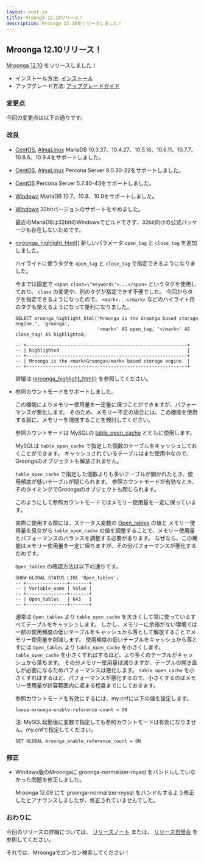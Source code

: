 ```yaml
---
layout: post.ja
title: Mroonga 12.10リリース！
description: Mroonga 12.10をリリースしました！
---
```


## Mroonga 12.10リリース！

[Mroonga 12.10](/ja/docs/news.html#release-12-10) をリリースしました！

* インストール方法: [インストール](/ja/docs/install.html)
* アップグレード方法: [アップグレードガイド](/ja/docs/upgrade.html)

### 変更点

今回の変更点は以下の通りです。

### 改良

* [CentOS](/ja/docs/install/centos.html), [AlmaLinux](/ja/docs/install/almalinux.html) MariaDB 10.3.37、10.4.27、10.5.18、10.6.11、10.7.7、10.8.6、10.9.4をサポートしました。

* [CentOS](/ja/docs/install/centos.html), [AlmaLinux](/ja/docs/install/almalinux.html) Percona Server 8.0.30-22をサポートしました。

* [CentOS](/ja/docs/install/centos.html) Percona Server 5.7.40-43をサポートしました。

* [Windows](/ja/docs/install/windows.html) MariaDB 10.7、10.8、10.9をサポートしました。

* [Windows](/ja/docs/install/windows.html) 32bitバージョンのサポートをやめました。

  最近のMariaDBは32bitのWindowsでビルドできず、32bit向けの公式パッケージも存在しないためです。

* [mroonga_highlight_html()](/ja/docs/reference/udf/mroonga_highlight_html.html) 新しいパラメータ `open_tag` と `close_tag` を追加しました。

  ハイライトに使うタグを `open_tag` と `close_tag` で指定できるようになりました。

  今までは固定で `<span class=\"keyword\">...</span>` というタグを使用しており、 `class` の変更や、別のタグが指定できず不便でした。
  今回からタグを指定できるようになったので、 `<mark>...</mark>` などのハイライト用のタグも使えるようになって便利になりました。

  ```
  SELECT mroonga_highlight_html('Mroonga is the Groonga based storage engine.', 'groonga',
                                '<mark>' AS open_tag, '</mark>' AS close_tag) AS highlighted;

  -- +-----------------------------------------------------------+
  -- | highlighted                                               |
  -- +-----------------------------------------------------------+
  -- | Mroonga is the <mark>Groonga</mark> based storage engine. |
  -- +-----------------------------------------------------------+
  ```

  詳細は [mroonga_highlight_html()](/ja/docs/reference/udf/mroonga_highlight_html.html) を参照してください。

* 参照カウントモードをサポートしました。

  この機能によりメモリー使用量を一定量に保つことができますが、パフォーマンスが悪化します。
  そのため、メモリー不足の場合には、この機能を使用する前に、メモリーを増強することを検討してください。

  参照カウントモードは MySQLの [table_open_cache](https://dev.mysql.com/doc/refman/8.0/ja/server-system-variables.html#sysvar_table_open_cache) とともに使用します。

  MySQLは `table_open_cache` で指定した個数のテーブルをキャッシュしておくことができます。
  キャッシュされているテーブルはまだ使用中なので、Groongaのオブジェクトも解放されません。

  `table_open_cache` で指定した個数よりも多いテーブルが開かれたとき、使用頻度が低いテーブルが閉じられます。
  参照カウントモードが有効なとき、そのタイミングでGroongaのオブジェクトも閉じられます。

  このようにして参照カウントモードではメモリー使用量を一定に保っています。

  実際に使用する際には、ステータス変数の  [Open_tables](https://dev.mysql.com/doc/refman/8.0/ja/server-status-variables.html#statvar_Open_tables) の値と
  メモリー使用量を見ながら `table_open_cache` の値を調整することで、メモリー使用量とパフォーマンスのバランスを調整する必要があります。
  なぜなら、この機能はメモリー使用量を一定に保ちますが、その分パフォーマンスが悪化するためです。

  `Open_tables` の確認方法は以下の通りです。

  ```
  SHOW GLOBAL STATUS LIKE 'Open_tables';
  -- +---------------+-------+
  -- | Variable_name | Value |
  -- +---------------+-------+
  -- | Open_tables   | 643   |
  -- +---------------+-------+
  ```

  通常は `Open_tables` より `table_open_cache` を大きくして常に使っているすべてテーブルをキャッシュします。
  しかし、メモリーに余裕がない環境では一部の使用頻度の低いテーブルをキャッシュから落として解放することでメモリー使用量を削減します。
  使用頻度の低いテーブルをキャッシュから落とすには `Open_tables` より `table_open_cache` を小さくします。
  `table_open_cache` を小さくすればするほど、より多くのテーブルがキャッシュから落ちます。
  その分メモリー使用量は減りますが、テーブルの開き直しが必要になるためパフォーマンスは悪化します。
  `table_open_cache` を小さくすればするほど、パフォーマンスが悪化するので、小さくするのはメモリー使用量が許容範囲内に収まる程度までにしておきます。

  参照カウントモードを有効にするには、my.cnfに以下の値を設定します。

  ```
  loose-mroonga-enable-reference-count = ON
  ```

  注: MySQL起動後に変数で指定しても参照カウントモードは有効になりません。my.cnfで指定してください。

  ```
  SET GLOBAL mroonga_enable_reference_count = ON
  ```

### 修正

* Windows版のMroongaに groonga-normalizer-mysql をバンドルしていなかった問題を修正しました。

  Mroonga 12.09 にて groonga-normalizer-mysql をバンドルするよう修正したとアナウンスしましたが、修正されていませんでした。

### おわりに

今回のリリースの詳細については、 [リリースノート](/ja/docs/news.html#release-12-10) または、 [リリース自慢会](https://www.youtube.com/watch?v=ov33wL5HBZg) を参照してください。

それでは、Mroongaでガンガン検索してください！
